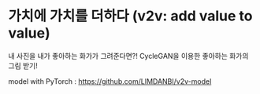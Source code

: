 # 가치에 가치를 더하다 (v2v: add value to value)
내 사진을 내가 좋아하는 화가가 그려준다면?! CycleGAN을 이용한 좋아하는 화가의 그림 받기!

model with PyTorch : https://github.com/LIMDANBI/v2v-model
